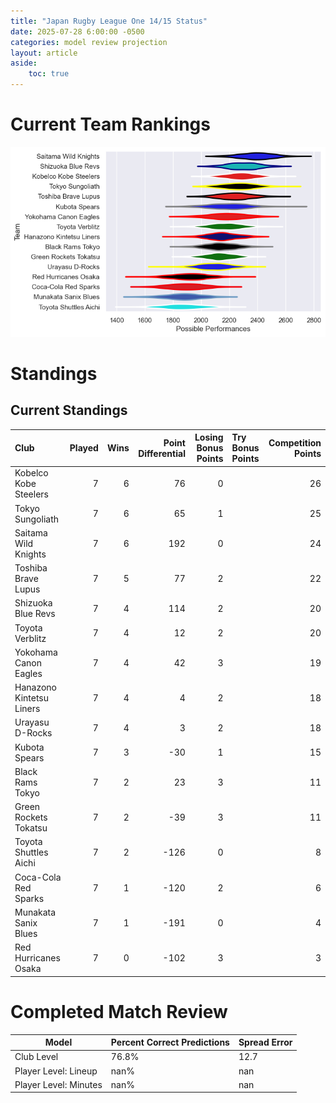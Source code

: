 ```yaml
---  
title: "Japan Rugby League One 14/15 Status"  
date: 2025-07-28 6:00:00 -0500  
categories: model review projection  
layout: article  
aside:  
    toc: true  
---
```

# Current Team Rankings


![Club Rankings](plots/rankings_Japan_Rugby_League_One_1415.png)
# Standings

## Current Standings


| Club                     |   Played |   Wins |   Point Differential |   Losing Bonus Points | Try Bonus Points   |   Competition Points |
|:-------------------------|---------:|-------:|---------------------:|----------------------:|:-------------------|---------------------:|
| Kobelco Kobe Steelers    |        7 |      6 |                   76 |                     0 |                    |                   26 |
| Tokyo Sungoliath         |        7 |      6 |                   65 |                     1 |                    |                   25 |
| Saitama Wild Knights     |        7 |      6 |                  192 |                     0 |                    |                   24 |
| Toshiba Brave Lupus      |        7 |      5 |                   77 |                     2 |                    |                   22 |
| Shizuoka Blue Revs       |        7 |      4 |                  114 |                     2 |                    |                   20 |
| Toyota Verblitz          |        7 |      4 |                   12 |                     2 |                    |                   20 |
| Yokohama Canon Eagles    |        7 |      4 |                   42 |                     3 |                    |                   19 |
| Hanazono Kintetsu Liners |        7 |      4 |                    4 |                     2 |                    |                   18 |
| Urayasu D-Rocks          |        7 |      4 |                    3 |                     2 |                    |                   18 |
| Kubota Spears            |        7 |      3 |                  -30 |                     1 |                    |                   15 |
| Black Rams Tokyo         |        7 |      2 |                   23 |                     3 |                    |                   11 |
| Green Rockets Tokatsu    |        7 |      2 |                  -39 |                     3 |                    |                   11 |
| Toyota Shuttles Aichi    |        7 |      2 |                 -126 |                     0 |                    |                    8 |
| Coca-Cola Red Sparks     |        7 |      1 |                 -120 |                     2 |                    |                    6 |
| Munakata Sanix Blues     |        7 |      1 |                 -191 |                     0 |                    |                    4 |
| Red Hurricanes Osaka     |        7 |      0 |                 -102 |                     3 |                    |                    3 |



# Completed Match Review


| Model | Percent Correct Predictions | Spread Error |
| ------ | ------ | ------ |
| Club Level | 76.8% | 12.7 |
| Player Level: Lineup | nan% | nan |
| Player Level: Minutes | nan% | nan |


